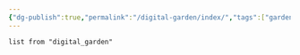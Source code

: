 ```yaml
---
{"dg-publish":true,"permalink":"/digital-garden/index/","tags":["gardenEntry"]}
---
```


```dataview
list from "digital_garden"


